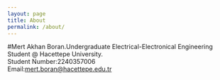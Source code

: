 ```yaml
---
layout: page
title: About
permalink: /about/
---
```


#Mert Akhan Boran.Undergraduate Electrical-Electronical Engineering Student @ Hacettepe University.\
Student Number:2240357006\
Email:mert.boran@hacettepe.edu.tr
